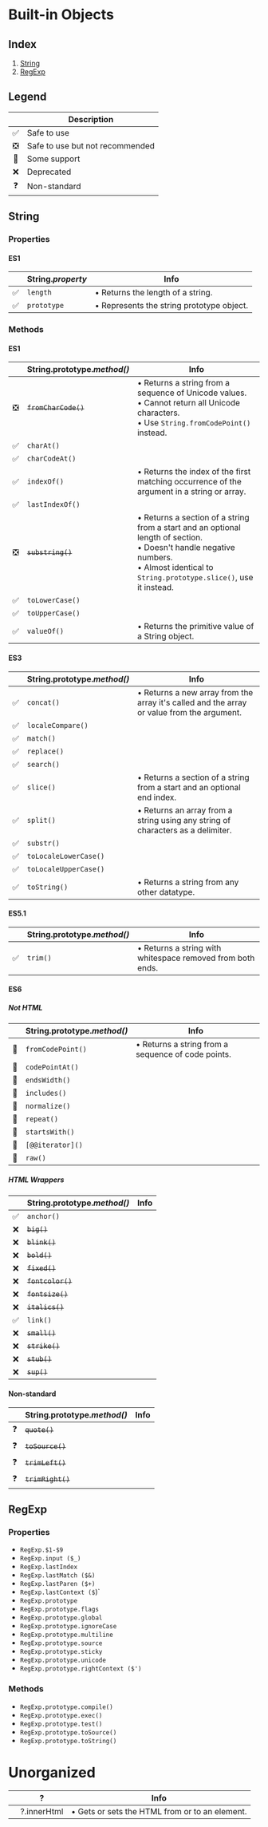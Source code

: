 # Built-in Objects

## Index
1. [String](#string)
1. [RegExp](#RegExp)

## Legend
|        | Description
| :----: | ------------------------
| ✅ | Safe to use
| ❎ | Safe to use but not recommended
| 🚧 | Some support
| ❌ | Deprecated
| ❓ | Non-standard

## String
### Properties
#### ES1
|        | String.*property* | Info
| :----: | ----------------- | -----------------
| ✅ | `length` | • Returns the length of a string.
| ✅ | `prototype` | • Represents the string prototype object.

### Methods
#### ES1
|        | String.prototype.*method()* | Info
| :----: | ----------------- | -----------------
| ❎ | ~~`fromCharCode()`~~ | • Returns a string from a sequence of Unicode values. <br> • Cannot return all Unicode characters. <br> • Use `String.fromCodePoint()` instead.
| ✅ | `charAt()`
| ✅ | `charCodeAt()`
| ✅ | `indexOf()` | • Returns the index of the first matching occurrence of the argument in a string or array.
| ✅ | `lastIndexOf()`
| ❎ | ~~`substring()`~~ | • Returns a section of a string from a start and an optional length of section. <br> • Doesn't handle negative numbers. <br> • Almost identical to `String.prototype.slice()`, use it instead.
| ✅ | `toLowerCase()`
| ✅ | `toUpperCase()`
| ✅ | `valueOf()` | • Returns the primitive value of a String object.

#### ES3
|        | String.prototype.*method()* | Info
| :----: | ----------------- | -----------------
| ✅ | `concat()` | • Returns a new array from the array it's called and the array or value from the argument.
| ✅ | `localeCompare()`
| ✅ | `match()`
| ✅ | `replace()`
| ✅ | `search()`
| ✅ | `slice()` | • Returns a section of a string from a start and an optional end index.
| ✅ | `split()` | • Returns an array from a string using any string of characters as a delimiter.
| ✅ | `substr()`
| ✅ | `toLocaleLowerCase()`
| ✅ | `toLocaleUpperCase()`
| ✅ | `toString()` | • Returns a string from any other datatype.

#### ES5.1
|        | String.prototype.*method()* | Info
| :----: | ----------------- | -----------------
| ✅ | `trim()` | • Returns a string with whitespace removed from both ends.

#### ES6

##### Not HTML
|        | String.prototype.*method()* | Info
| :----: | ----------------- | -----------------
| 🚧 | `fromCodePoint()` | • Returns a string from a sequence of code points.
| 🚧 | `codePointAt()`
| 🚧 | `endsWidth()`
| 🚧 | `includes()`
| 🚧 | `normalize()`
| 🚧 | `repeat()`
| 🚧 | `startsWith()`
| 🚧 | `[@@iterator]()`
| 🚧 | `raw()`

##### HTML Wrappers
|        | String.prototype.*method()* | Info
| :----: | ----------------- | -----------------
| ✅ | `anchor()`
| ❌ | ~~`big()`~~
| ❌ | ~~`blink()`~~
| ❌ | ~~`bold()`~~
| ❌ | ~~`fixed()`~~
| ❌ | ~~`fontcolor()`~~
| ❌ | ~~`fontsize()`~~
| ❌ | ~~`italics()`~~
| ✅ | `link()`
| ❌ | ~~`small()`~~
| ❌ | ~~`strike()`~~
| ❌ | ~~`stub()`~~
| ❌ | ~~`sup()`~~

#### Non-standard
|        | String.prototype.*method()* | Info
| :----: | ----------------- | -----------------
| ❓ | ~~`quote()`~~
| ❓ | ~~`toSource()`~~
| ❓ | ~~`trimLeft()`~~
| ❓ | ~~`trimRight()`~~

## RegExp
### Properties
+ `RegExp.$1-$9`
+ `RegExp.input ($_)`
+ `RegExp.lastIndex`
+ `RegExp.lastMatch ($&)`
+ `RegExp.lastParen ($+)`
+ `RegExp.lastContext ($`)`
+ `RegExp.prototype`
+ `RegExp.prototype.flags`
+ `RegExp.prototype.global`
+ `RegExp.prototype.ignoreCase`
+ `RegExp.prototype.multiline`
+ `RegExp.prototype.source`
+ `RegExp.prototype.sticky`
+ `RegExp.prototype.unicode`
+ `RegExp.prototype.rightContext ($')`

### Methods
+ `RegExp.prototype.compile()`
+ `RegExp.prototype.exec()`
+ `RegExp.prototype.test()`
+ `RegExp.prototype.toSource()`
+ `RegExp.prototype.toString()`

# Unorganized
|        | ? | Info
| :----: | ----------------- | -----------------
|  | ?.innerHtml | • Gets or sets the HTML from or to an element.
